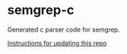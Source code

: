 # semgrep-c

Generated c parser code for semgrep.

[Instructions for updating this repo](https://github.com/returntocorp/ocaml-tree-sitter/blob/main/doc/release.md)
